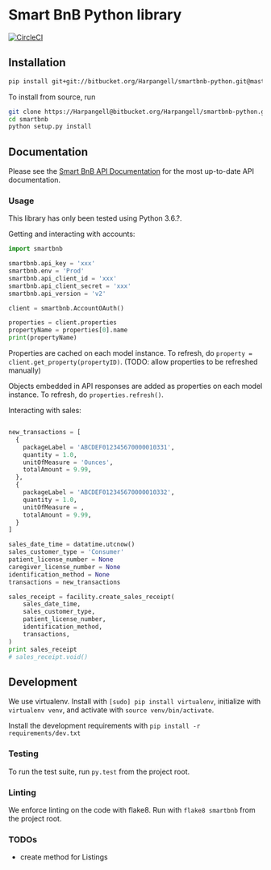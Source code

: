 # Smart BnB Python library

[![CircleCI](https://circleci.com/bb/Harpangell/smartbnb-python/tree/master.svg?style=svg&circle-token=3e47a0118e8b37d59b9dae0d884468d3f8f94c99)](https://circleci.com/bb/Harpangell/smartbnb-python/tree/master)

## Installation

```bash
pip install git+git://bitbucket.org/Harpangell/smartbnb-python.git@master
```

To install from source, run

```bash
git clone https://Harpangell@bitbucket.org/Harpangell/smartbnb-python.git
cd smartbnb
python setup.py install
```

## Documentation

Please see the [Smart BnB API Documentation](https://api-co.smartbnb.com/Documentation/#getting-started) for the most up-to-date API documentation.

### Usage

This library has only been tested using Python 3.6.?.

Getting and interacting with accounts:

```python
import smartbnb

smartbnb.api_key = 'xxx'
smartbnb.env = 'Prod'
smartbnb.api_client_id = 'xxx'
smartbnb.api_client_secret = 'xxx'
smartbnb.api_version = 'v2'

client = smartbnb.AccountOAuth()

properties = client.properties
propertyName = properties[0].name
print(propertyName)
```

Properties are cached on each model instance. To refresh, do `property = client.get_property(propertyID)`. (TODO: allow properties to be refreshed manually)

Objects embedded in API responses are added as properties on each model instance. To refresh, do `properties.refresh()`.

Interacting with sales:

```python

new_transactions = [
  {
    packageLabel = 'ABCDEF012345670000010331',
    quantity = 1.0,
    unitOfMeasure = 'Ounces',
    totalAmount = 9.99,
  },
  {
    packageLabel = 'ABCDEF012345670000010332',
    quantity = 1.0,
    unitOfMeasure = ,
    totalAmount = 9.99,
  }
]

sales_date_time = datatime.utcnow()
sales_customer_type = 'Consumer'
patient_license_number = None
caregiver_license_number = None
identification_method = None
transactions = new_transactions

sales_receipt = facility.create_sales_receipt(
    sales_date_time,
    sales_customer_type,
    patient_license_number,
    identification_method,
    transactions,
)
print sales_receipt
# sales_receipt.void()
```

## Development

We use virtualenv. Install with `[sudo] pip install virtualenv`, initialize with `virtualenv venv`, and activate with `source venv/bin/activate`.

Install the development requirements with `pip install -r requirements/dev.txt`

### Testing

To run the test suite, run `py.test` from the project root.

### Linting

We enforce linting on the code with flake8. Run with `flake8 smartbnb` from the project root.

### TODOs

- create method for Listings
